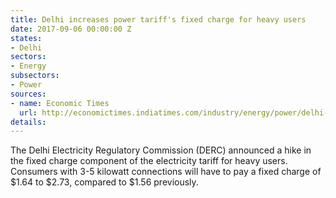```yaml
---
title: Delhi increases power tariff's fixed charge for heavy users
date: 2017-09-06 00:00:00 Z
states:
- Delhi
sectors:
- Energy
subsectors:
- Power
sources:
- name: Economic Times
  url: http://economictimes.indiatimes.com/industry/energy/power/delhi-hikes-fixed-charge-for-hi-end-electricity-users/articleshow/60311221.cms
details: 
---
```


The Delhi Electricity Regulatory Commission (DERC) announced a hike in the fixed charge component of the electricity tariff for heavy users. Consumers with 3-5 kilowatt connections will have to pay a fixed charge of $1.64 to $2.73, compared to $1.56 previously. 
